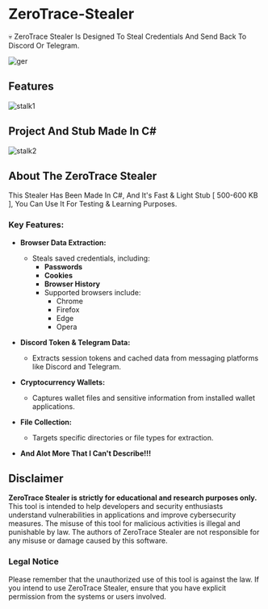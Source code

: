 # ZeroTrace-Stealer
💀 ZeroTrace Stealer Is Designed To Steal Credentials And Send Back To Discord Or Telegram.


![ger](https://github.com/user-attachments/assets/72a43569-c141-42ac-a1ce-dd0678fafc72)


## Features
![stalk1](https://github.com/user-attachments/assets/e5fedd25-c4b5-4faa-81e1-e7704c2c5b3e)


## Project And Stub Made In C#
![stalk2](https://github.com/user-attachments/assets/b6c62d25-a8b6-4114-99dc-3270a35df86d)


## About The ZeroTrace Stealer

This Stealer Has Been Made In C#, And It's Fast & Light Stub [ 500-600 KB ], You Can Use It For Testing & Learning Purposes.


### Key Features:
- **Browser Data Extraction:**
  - Steals saved credentials, including:
    - **Passwords**  
    - **Cookies**  
    - **Browser History**  
    - Supported browsers include:
      - Chrome
      - Firefox
      - Edge
      - Opera
- **Discord Token & Telegram Data:**
  - Extracts session tokens and cached data from messaging platforms like Discord and Telegram.
- **Cryptocurrency Wallets:**
  - Captures wallet files and sensitive information from installed wallet applications.
- **File Collection:**
  - Targets specific directories or file types for extraction.

- **And Alot More That I Can't Describe!!!**




## Disclaimer
**ZeroTrace Stealer is strictly for educational and research purposes only.**  
This tool is intended to help developers and security enthusiasts understand vulnerabilities in applications and improve cybersecurity measures. The misuse of this tool for malicious activities is illegal and punishable by law. The authors of ZeroTrace Stealer are not responsible for any misuse or damage caused by this software.

### Legal Notice
Please remember that the unauthorized use of this tool is against the law. If you intend to use ZeroTrace Stealer, ensure that you have explicit permission from the systems or users involved.



